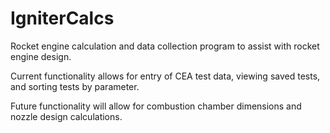 # IgniterCalcs

Rocket engine calculation and data collection program to assist with rocket engine design.

Current functionality allows for entry of CEA test data, viewing saved tests, and sorting tests by parameter.

Future functionality will allow for combustion chamber dimensions and nozzle design calculations.
